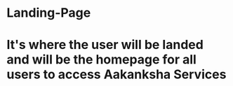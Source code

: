 # Landing-Page
# It's where the user will be landed and will be the homepage for all users to access Aakanksha Services
